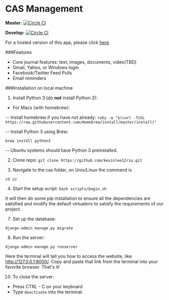 CAS Management
===
**Master:** [![Circle CI](https://circleci.com/gh/kevinlee12/iU/tree/master.svg?style=svg&circle-token=02f06191194ac379a0c4b7244fa361a6a619098a)](https://circleci.com/gh/kevinlee12/iU/tree/master)

**Develop:**
[![Circle CI](https://circleci.com/gh/kevinlee12/iU/tree/develop.svg?style=svg&circle-token=02f06191194ac379a0c4b7244fa361a6a619098a)](https://circleci.com/gh/kevinlee12/iU/tree/develop)

For a hosted version of this app, please click [here](http://cas-codestig.rhcloud.com).

###Features

- Core journal features: text, images, documents, video(TBD)
- Gmail, Yahoo, or Windows login
- Facebook/Twitter Feed Pulls
- Email reminders

###Installation on local machine

1. Install Python 3 (do **not** install Python 2):

 - For Macs (with homebrew):

 -- Install homebrew if you have not already:
 `ruby -e "$(curl -fsSL https://raw.githubusercontent.com/Homebrew/install/master/install)"`

 -- Install Python 3 using Brew:

 `brew install python3`

 -- Ubuntu systems should have Python 3 preinstalled.

2. Clone repo:
 `git clone https://github.com/kevinlee12/iu.git`

3. Navigate to the cas folder, on Unix/Linux the command is

 `cd iu`

4. Start the setup script:
 `bash scripts/begin.sh`

 It will then do some pip installation to ensure all the dependencies are satisfied and modify the default virtualenv to satisfy the requirements of our project.

7. Set up the database:

 `django-admin manage.py migrate`

8. Run the server:

 `django-admin manage.py runserver`

 Here the terminal will tell you how to access the website, like http://127.0.0.1:8000/. Copy and paste that link from the terminal into your favorite browser. That's it!

10. To close the server:
 - Press CTRL - C on your keyboard
 - Type `deactivate` into the terminal.
